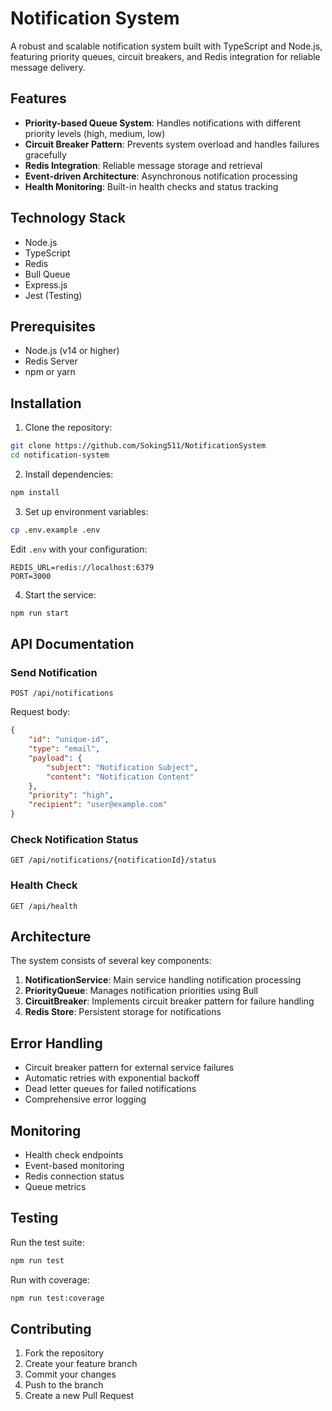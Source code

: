 # Notification System

A robust and scalable notification system built with TypeScript and Node.js, featuring priority queues, circuit breakers, and Redis integration for reliable message delivery.

## Features

- **Priority-based Queue System**: Handles notifications with different priority levels (high, medium, low)
- **Circuit Breaker Pattern**: Prevents system overload and handles failures gracefully
- **Redis Integration**: Reliable message storage and retrieval
- **Event-driven Architecture**: Asynchronous notification processing
- **Health Monitoring**: Built-in health checks and status tracking

## Technology Stack

- Node.js
- TypeScript
- Redis
- Bull Queue
- Express.js
- Jest (Testing)

## Prerequisites

- Node.js (v14 or higher)
- Redis Server
- npm or yarn

## Installation

1. Clone the repository:
```bash
git clone https://github.com/Soking511/NotificationSystem
cd notification-system
```

2. Install dependencies:
```bash
npm install
```

3. Set up environment variables:
```bash
cp .env.example .env
```
Edit `.env` with your configuration:
```env
REDIS_URL=redis://localhost:6379
PORT=3000
```

4. Start the service:
```bash
npm run start
```

## API Documentation

### Send Notification
```http
POST /api/notifications
```

Request body:
```json
{
    "id": "unique-id",
    "type": "email",
    "payload": {
        "subject": "Notification Subject",
        "content": "Notification Content"
    },
    "priority": "high",
    "recipient": "user@example.com"
}
```

### Check Notification Status
```http
GET /api/notifications/{notificationId}/status
```

### Health Check
```http
GET /api/health
```

## Architecture

The system consists of several key components:

1. **NotificationService**: Main service handling notification processing
2. **PriorityQueue**: Manages notification priorities using Bull
3. **CircuitBreaker**: Implements circuit breaker pattern for failure handling
4. **Redis Store**: Persistent storage for notifications

## Error Handling

- Circuit breaker pattern for external service failures
- Automatic retries with exponential backoff
- Dead letter queues for failed notifications
- Comprehensive error logging

## Monitoring

- Health check endpoints
- Event-based monitoring
- Redis connection status
- Queue metrics

## Testing

Run the test suite:
```bash
npm run test
```

Run with coverage:
```bash
npm run test:coverage
```

## Contributing

1. Fork the repository
2. Create your feature branch
3. Commit your changes
4. Push to the branch
5. Create a new Pull Request

